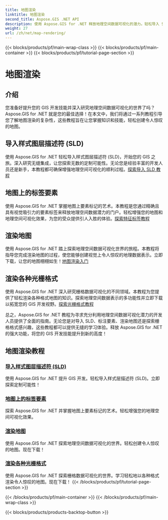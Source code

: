 ```yaml
---
title: 地图渲染
linktitle: 地图渲染
second_title: Aspose.GIS .NET API
description: 使用 Aspose.GIS for .NET 释放地理空间数据可视化的潜力。轻松导入 SLD、标记要素并渲染令人惊叹的地图。立即探索！
weight: 27
url: /zh/net/map-rendering/
---
```


{{< blocks/products/pf/main-wrap-class >}}
{{< blocks/products/pf/main-container >}}
{{< blocks/products/pf/tutorial-page-section >}}

# 地图渲染

## 介绍
您准备好提升您的 GIS 开发技能并深入研究地理空间数据可视化的世界了吗？ Aspose.GIS for .NET 就是您的最佳选择！在本文中，我们将通过一系列教程引导您了解地图渲染的复杂性，这些教程旨在让您掌握知识和技能，轻松创建令人惊叹的地图。

## 导入样式图层描述符 (SLD)

使用 Aspose.GIS for .NET 轻松导入样式图层描述符 (SLD)，开始您的 GIS 之旅。深入研究无缝集成，让您探索无数的定制可能性。无论您是经验丰富的开发人员还是新手，本教程都可确保增强地理空间可视化的顺利过程。[探索导入 SLD 教程](./import-styled-layer-descriptor/)

## 地图上的标签要素

使用 Aspose.GIS for .NET 掌握地图上要素标记的艺术。本教程是您通过精确且具有视觉吸引力的要素标签来释放地理空间数据潜力的门户。轻松增强您的地图和地理空间可视化效果，为您的受众提供引人入胜的体验。[探索特征标签教程](./label-features-on-map/)

## 渲染地图

使用 Aspose.GIS for .NET 踏上探索地理空间数据可视化世界的旅程。本教程将指导您完成渲染地图的过程，使您能够创建视觉上令人惊叹的地理数据表示。立即下载，让您的地图栩栩如生！[地图渲染入门](./render-a-map/)

## 渲染各种光栅格式

使用 Aspose.GIS for .NET 深入研究栅格数据可视化的不同领域。本教程为您提供了轻松渲染各种格式地图的知识。探索地理空间数据表示的多功能性并立即下载以拓宽您的 GIS 开发视野。[探索光栅格式教程](./render-various-raster-formats/)

总之，Aspose.GIS for .NET 教程为寻求充分利用地理空间数据可视化潜力的开发人员提供了全面的指南。无论您是对导入 SLD、标注要素、渲染地图还是探索栅格格式感兴趣，这些教程都可以提供无缝的学习体验。释放 Aspose.GIS for .NET 的强大功能，将您的 GIS 开发技能提升到新的高度！
## 地图渲染教程
### [导入样式图层描述符 (SLD)](./import-styled-layer-descriptor/)
使用 Aspose.GIS for .NET 提升 GIS 开发。轻松导入样式层描述符 (SLD)。立即探索定制可能性！
### [地图上的标签要素](./label-features-on-map/)
探索 Aspose.GIS for .NET 并掌握地图上要素标记的艺术。轻松增强您的地理空间可视化效果。
### [渲染地图](./render-a-map/)
使用 Aspose.GIS for .NET 探索地理空间数据可视化的世界。轻松创建令人惊叹的地图。现在下载！
### [渲染各种光栅格式](./render-various-raster-formats/)
使用 Aspose.GIS for .NET 探索栅格数据可视化的世界。学习轻松地以各种格式渲染令人惊叹的地图。现在下载！
{{< /blocks/products/pf/tutorial-page-section >}}

{{< /blocks/products/pf/main-container >}}
{{< /blocks/products/pf/main-wrap-class >}}

{{< blocks/products/products-backtop-button >}}
